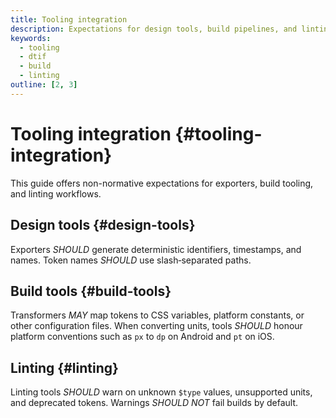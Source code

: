 ```yaml
---
title: Tooling integration
description: Expectations for design tools, build pipelines, and linting when working with DTIF documents.
keywords:
  - tooling
  - dtif
  - build
  - linting
outline: [2, 3]
---
```


# Tooling integration {#tooling-integration}

This guide offers non-normative expectations for exporters, build tooling, and linting workflows.

## Design tools {#design-tools}

Exporters _SHOULD_ generate deterministic identifiers, timestamps,
and names. Token names _SHOULD_ use slash‑separated paths.

## Build tools {#build-tools}

Transformers _MAY_ map tokens to CSS variables, platform constants,
or other configuration files. When converting units, tools
_SHOULD_ honour platform conventions such as `px` to
`dp` on Android and `pt` on iOS.

## Linting {#linting}

Linting tools _SHOULD_ warn on unknown `$type` values,
unsupported units, and deprecated tokens. Warnings
_SHOULD NOT_ fail builds by default.
